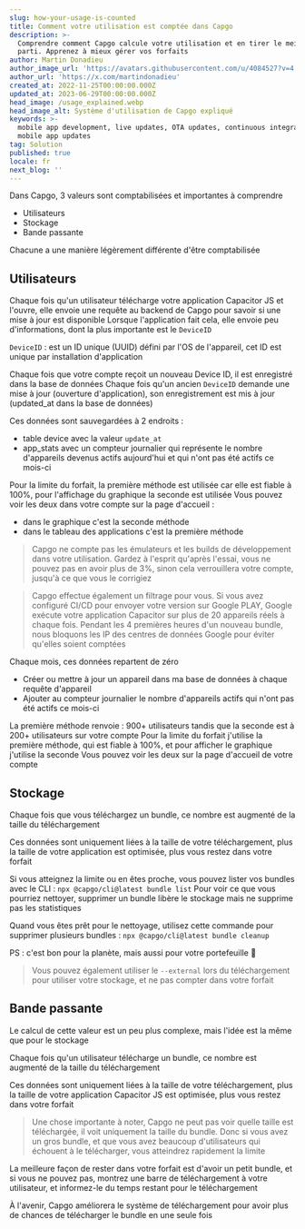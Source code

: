 ```yaml
---
slug: how-your-usage-is-counted
title: Comment votre utilisation est comptée dans Capgo
description: >-
  Comprendre comment Capgo calcule votre utilisation et en tirer le meilleur
  parti. Apprenez à mieux gérer vos forfaits
author: Martin Donadieu
author_image_url: 'https://avatars.githubusercontent.com/u/4084527?v=4'
author_url: 'https://x.com/martindonadieu'
created_at: 2022-11-25T00:00:00.000Z
updated_at: 2023-06-29T00:00:00.000Z
head_image: /usage_explained.webp
head_image_alt: Système d'utilisation de Capgo expliqué
keywords: >-
  mobile app development, live updates, OTA updates, continuous integration,
  mobile app updates
tag: Solution
published: true
locale: fr
next_blog: ''
---
```


Dans Capgo, 3 valeurs sont comptabilisées et importantes à comprendre
- Utilisateurs
- Stockage
- Bande passante

Chacune a une manière légèrement différente d'être comptabilisée

## Utilisateurs

Chaque fois qu'un utilisateur télécharge votre application Capacitor JS et l'ouvre, elle envoie une requête au backend de Capgo pour savoir si une mise à jour est disponible
Lorsque l'application fait cela, elle envoie peu d'informations, dont la plus importante est le `DeviceID`

`DeviceID` : est un ID unique (UUID) défini par l'OS de l'appareil, cet ID est unique par installation d'application

Chaque fois que votre compte reçoit un nouveau Device ID, il est enregistré dans la base de données
Chaque fois qu'un ancien `DeviceID` demande une mise à jour (ouverture d'application), son enregistrement est mis à jour (updated_at dans la base de données)

Ces données sont sauvegardées à 2 endroits :
- table device avec la valeur `update_at`
- app_stats avec un compteur journalier qui représente le nombre d'appareils devenus actifs aujourd'hui et qui n'ont pas été actifs ce mois-ci

Pour la limite du forfait, la première méthode est utilisée car elle est fiable à 100%, pour l'affichage du graphique la seconde est utilisée
Vous pouvez voir les deux dans votre compte sur la page d'accueil :
- dans le graphique c'est la seconde méthode
- dans le tableau des applications c'est la première méthode

> Capgo ne compte pas les émulateurs et les builds de développement dans votre utilisation. Gardez à l'esprit qu'après l'essai, vous ne pouvez pas en avoir plus de 3%, sinon cela verrouillera votre compte, jusqu'à ce que vous le corrigiez

> Capgo effectue également un filtrage pour vous. Si vous avez configuré CI/CD pour envoyer votre version sur Google PLAY, Google exécute votre application Capacitor sur plus de 20 appareils réels à chaque fois. Pendant les 4 premières heures d'un nouveau bundle, nous bloquons les IP des centres de données Google pour éviter qu'elles soient comptées

Chaque mois, ces données repartent de zéro

- Créer ou mettre à jour un appareil dans ma base de données à chaque requête d'appareil
- Ajouter au compteur journalier le nombre d'appareils actifs qui n'ont pas été actifs ce mois-ci

La première méthode renvoie : 900+ utilisateurs
tandis que la seconde est à 200+ utilisateurs sur votre compte
Pour la limite du forfait j'utilise la première méthode, qui est fiable à 100%, et pour afficher le graphique j'utilise la seconde
Vous pouvez voir les deux sur la page d'accueil de votre compte

## Stockage

Chaque fois que vous téléchargez un bundle, ce nombre est augmenté de la taille du téléchargement

Ces données sont uniquement liées à la taille de votre téléchargement, plus la taille de votre application est optimisée, plus vous restez dans votre forfait

Si vous atteignez la limite ou en êtes proche, vous pouvez lister vos bundles avec le CLI :
`npx @capgo/cli@latest bundle list`
Pour voir ce que vous pourriez nettoyer, supprimer un bundle libère le stockage mais ne supprime pas les statistiques

Quand vous êtes prêt pour le nettoyage, utilisez cette commande pour supprimer plusieurs bundles :
`npx @capgo/cli@latest bundle cleanup`

PS : c'est bon pour la planète, mais aussi pour votre portefeuille 💪

> Vous pouvez également utiliser le `--external` lors du téléchargement pour utiliser votre stockage, et ne pas compter dans votre forfait

## Bande passante

Le calcul de cette valeur est un peu plus complexe, mais l'idée est la même que pour le stockage

Chaque fois qu'un utilisateur télécharge un bundle, ce nombre est augmenté de la taille du téléchargement

Ces données sont uniquement liées à la taille de votre téléchargement, plus la taille de votre application Capacitor JS est optimisée, plus vous restez dans votre forfait

> Une chose importante à noter, Capgo ne peut pas voir quelle taille est téléchargée, il voit uniquement la taille du bundle. Donc si vous avez un gros bundle, et que vous avez beaucoup d'utilisateurs qui échouent à le télécharger, vous atteindrez rapidement la limite

La meilleure façon de rester dans votre forfait est d'avoir un petit bundle, et si vous ne pouvez pas, montrez une barre de téléchargement à votre utilisateur, et informez-le du temps restant pour le téléchargement

À l'avenir, Capgo améliorera le système de téléchargement pour avoir plus de chances de télécharger le bundle en une seule fois
